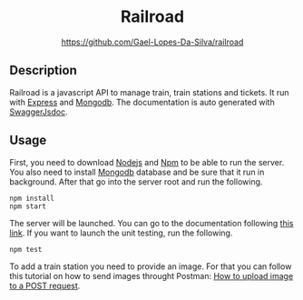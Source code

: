 <div align="center">
	<h1>Railroad</h1>
    <a href="https://github.com/Gael-Lopes-Da-Silva/tiny.brainfuck">https://github.com/Gael-Lopes-Da-Silva/railroad</a>
</div>


Description
------------------------------------------------------------------

Railroad is a javascript API to manage train, train stations and tickets. It run with [Express](https://www.npmjs.com/package/express) and [Mongodb](https://en.wikipedia.org/wiki/MongoDB). The documentation is auto generated with [SwaggerJsdoc](https://www.npmjs.com/package/swagger-jsdoc).


Usage
------------------------------------------------------------------

First, you need to download [Nodejs](https://nodejs.org/en) and [Npm](https://www.npmjs.com/) to be able to run the server. You also need to install [Mongodb](https://en.wikipedia.org/wiki/MongoDB) database and be sure that it run in background. After that go into the server root and run the following.

~~~
npm install
npm start
~~~

The server will be launched. You can go to the documentation following [this link](http://localhost:3000/docs).
If you want to launch the unit testing, run the following.

~~~
npm test
~~~

To add a train station you need to provide an image. For that you can follow this tutorial on how to send images throught Postman: [How to upload image to a POST request](https://community.postman.com/t/how-to-upload-images-to-a-post-request/15256/2).
